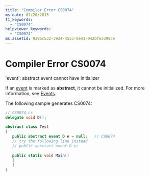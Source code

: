 ```yaml
---
title: "Compiler Error CS0074"
ms.date: 07/20/2015
f1_keywords: 
  - "CS0074"
helpviewer_keywords: 
  - "CS0074"
ms.assetid: 9395c532-3934-4553-8e41-042bfe3399ce
---
```

# Compiler Error CS0074
'event': abstract event cannot have initializer  
  
 If an [event](../language-reference/keywords/event.md) is marked as **abstract**, it cannot be initialized. For more information, see [Events](../programming-guide/events/index.md).  
  
 The following sample generates CS0074:  
  
```csharp  
// CS0074.cs  
delegate void D();  
  
abstract class Test  
{  
   public abstract event D e = null;   // CS0074  
   // try the following line instead  
   // public abstract event D e;  
  
   public static void Main()  
   {  
   }  
}  
```
